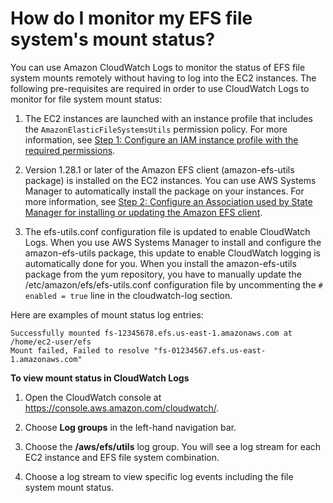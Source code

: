 # How do I monitor my EFS file system's mount status?<a name="how-to-monitor-mount-status"></a>

You can use Amazon CloudWatch Logs to monitor the status of EFS file system mounts remotely without having to log into the EC2 instances\. The following pre\-requisites are required in order to use CloudWatch Logs to monitor for file system mount status:

1. The EC2 instances are launched with an instance profile that includes the `AmazonElasticFileSystemsUtils` permission policy\. For more information, see [Step 1: Configure an IAM instance profile with the required permissions](manage-efs-utils-with-aws-sys-manager.md#configure-sys-mgr-iam-instance-profile)\.

1. Version 1\.28\.1 or later of the Amazon EFS client \(amazon\-efs\-utils package\) is installed on the EC2 instances\. You can use AWS Systems Manager to automatically install the package on your instances\. For more information, see [Step 2: Configure an Association used by State Manager for installing or updating the Amazon EFS client](manage-efs-utils-with-aws-sys-manager.md#config-sys-mgr-association)\.

1. The efs\-utils\.conf configuration file is updated to enable CloudWatch Logs\. When you use AWS Systems Manager to install and configure the amazon\-efs\-utils package, this update to enable CloudWatch logging is automatically done for you\. When you install the amazon\-efs\-utils package from the yum repository, you have to manually update the /etc/amazon/efs/efs\-utils\.conf configuration file by uncommenting the `# enabled = true` line in the cloudwatch\-log section\.

Here are examples of mount status log entries:

```
Successfully mounted fs-12345678.efs.us-east-1.amazonaws.com at /home/ec2-user/efs
Mount failed, Failed to resolve "fs-01234567.efs.us-east-1.amazonaws.com"
```

**To view mount status in CloudWatch Logs**

1. Open the CloudWatch console at [https://console\.aws\.amazon\.com/cloudwatch/](https://console.aws.amazon.com/cloudwatch/)\.

1. Choose **Log groups** in the left\-hand navigation bar\.

1. Choose the **/aws/efs/utils** log group\. You will see a log stream for each EC2 instance and EFS file system combination\.

1. Choose a log stream to view specific log events including the file system mount status\.